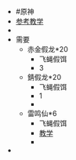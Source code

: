 - #原神
- [参考教学](https://www.bilibili.com/read/cv13010278)
-
- 需要
	- 赤金假龙*20
		- 飞蝇假饵
		- 3
	- 錆假龙*20
		- 飞蝇假饵
		- 1
		-
	- 雷鸣仙*6
		- 飞蝇假饵
		- [教学](https://www.youxi369.com/gonglue/95364.html)
		-
-